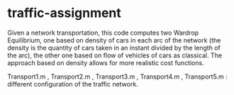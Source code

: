 # traffic-assignment

Given a network transportation, this code computes two Wardrop Equilibrium, one based on density of cars in each arc of the network (the density is the quantity of 
cars taken in an instant divided by the length of the arc), the other one based on flow of vehicles of cars as classical. The approach based on density allows 
for more realistic cost functions. 



Transport1.m , Transport2.m , Transport3.m , Transport4.m , Transport5.m : different configuration of the traffic network.

